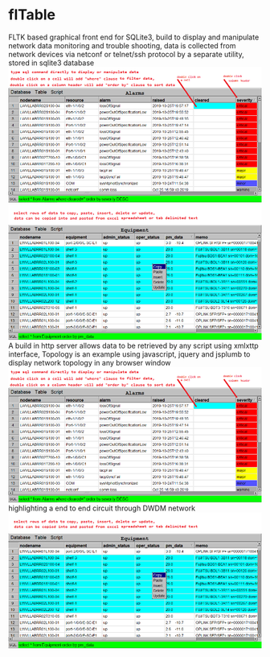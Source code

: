 # flTable
FLTK based graphical front end for SQLite3, build to display and manipulate network data monitoring and trouble shooting, data is collected from network devices via netconf or telnet/ssh protocol by a separate utility, stored in sqlite3 database 
![sorting and filting](doc/flTable1.png)
![copy, paste, insert](doc/flTable2.png)
A build in http server allows data to be retrieved by any script using xmlxttp interface, Topology is an example using javascript, jquery and jsplumb to display network topology in any browser window
![sorting and filting](doc/flTable1.png)
highlighting a end to end circuit through DWDM network 
![copy, paste, insert](doc/flTable2.png)

